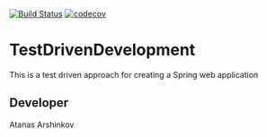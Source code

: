 [![Build Status](https://travis-ci.com/aarshinkov/TestDrivenDevelopment.svg?branch=master)](https://travis-ci.com/aarshinkov/TestDrivenDevelopment) [![codecov](https://codecov.io/gh/aarshinkov/TestDrivenDevelopment/branch/master/graph/badge.svg)](https://codecov.io/gh/aarshinkov/TestDrivenDevelopment)

# TestDrivenDevelopment

This is a test driven approach for creating a Spring web application

## Developer

Atanas Arshinkov